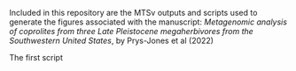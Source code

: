 Included in this repository are the MTSv outputs and scripts used to generate the figures associated with the manuscript:
*Metagenomic analysis of coprolites from three Late Pleistocene megaherbivores from the Southwestern United States*,
by Prys-Jones et al (2022)

The first script